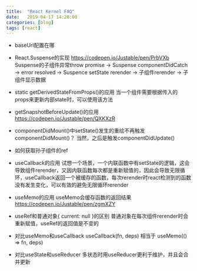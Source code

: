 ```yaml
---
title:  "React Kernel FAQ"
date:   2019-04-17 14:28:00
categories: [blog]
tags: [react]
---
```

- baseUrl配置在哪

- React.Suspense的实现
https://codepen.io/Justable/pen/PrbVXb
Suspense的子组件异常throw promise -> Suspense componentDidCatch -> error resolved -> Suspence setState rerender -> 子组件rerender -> 子组件显示数据

- static getDerivedStateFromProps()的应用
当一个组件需要根据传入的props来更新内部state时，可以使用该方法

- getSnapshotBeforeUpdate()的应用
https://codepen.io/Justable/pen/QXKXzR

- componentDidMount()中setState()发生的重绘不再触发componentDidMount()？
当然，之后是触发componentDidUpdate()

- 如何获取孙子组件的ref

- useCallback的应用
试想一个场景，一个内联函数中有setState的逻辑，这会导致组件rerender，又因内联函数每次都是重新赋值的，因此会导致无限循环，useCallback返回一个被缓存的函数，每次rerender时react检测到的函数没有发生变化，可以有效的避免无限循环rerender

- useMemo的应用
useMemo会缓存函数的返回结果
https://codepen.io/Justable/pen/zgmXZY

- useRef和普通对象{ current: null }的区别
普通对象在每次组件rerender时会重新赋值，useRef的返回值是不变的

- 对比useMemo和useCallback
useCallback(fn, deps) 相当于 useMemo(() => fn, deps)

- 对比useState和useReducer
多状态时用useReducer更利于维护，并且会合并更新